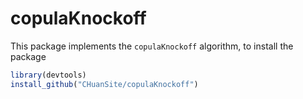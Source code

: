 # copulaKnockoff

This package implements the `copulaKnockoff` algorithm, to install the package

```R
library(devtools)
install_github("CHuanSite/copulaKnockoff")
```

